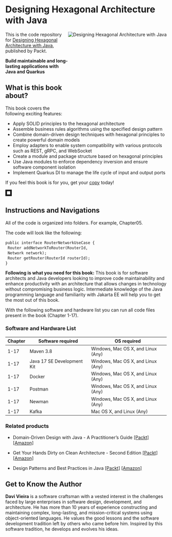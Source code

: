 # Designing Hexagonal Architecture with Java

<a href="https://www.packtpub.com/product/designing-hexagonal-architecture-with-java-second-edition/9781837635115?utm_source=github&utm_medium=repository&utm_campaign=9781837635115"><img src="https://content.packt.com/B19777/cover_image_small.jpg" alt="Designing Hexagonal Architecture with Java" height="256px" align="right"></a>

This is the code repository for [Designing Hexagonal Architecture with Java](https://www.packtpub.com/product/designing-hexagonal-architecture-with-java-second-edition/9781837635115?utm_source=github&utm_medium=repository&utm_campaign=9781837635115), published by Packt.

**Build maintainable and long-lasting applications with Java and Quarkus**

## What is this book about?

This book covers the following exciting features:
* Apply SOLID principles to the hexagonal architecture
* Assemble business rules algorithms using the specified design pattern
* Combine domain-driven design techniques with hexagonal principles to create powerful domain models
* Employ adapters to enable system compatibility with various protocols such as REST, gRPC, and WebSocket
* Create a module and package structure based on hexagonal principles
* Use Java modules to enforce dependency inversion and ensure software component isolation
* Implement Quarkus DI to manage the life cycle of input and output ports

If you feel this book is for you, get your [copy](https://www.amazon.com/dp/1837635110) today!

<a href="https://www.packtpub.com/?utm_source=github&utm_medium=banner&utm_campaign=GitHubBanner"><img src="https://raw.githubusercontent.com/PacktPublishing/GitHub/master/GitHub.png" 
alt="https://www.packtpub.com/" border="5" /></a>

## Instructions and Navigations
All of the code is organized into folders. For example, Chapter05.

The code will look like the following:
```
public interface RouterNetworkUseCase {
 Router addNetworkToRouter(RouterId,
 Network network);
 Router getRouter(RouterId routerId);
}
```

**Following is what you need for this book:**
This book is for software architects and Java developers looking to improve code maintainability and enhance productivity with an architecture that allows changes in technology without compromising business logic. Intermediate knowledge of the Java programming language and familiarity with Jakarta EE will help you to get the most out of this book.

With the following software and hardware list you can run all code files present in the book (Chapter 1-17).
### Software and Hardware List
| Chapter | Software required | OS required |
| -------- | ------------------------------------ | ----------------------------------- |
| 1-17 | Maven 3.8 | Windows, Mac OS X, and Linux (Any) |
| 1-17 | Java 17 SE Development Kit | Windows, Mac OS X, and Linux (Any) |
| 1-17 | Docker | Windows, Mac OS X, and Linux (Any) |
| 1-17 | Postman | Windows, Mac OS X, and Linux (Any) |
| 1-17 | Newman | Windows, Mac OS X, and Linux (Any) |
| 1-17 | Kafka | Mac OS X, and Linux (Any) |


### Related products
* Domain-Driven Design with Java - A Practitioner’s Guide [[Packt]](https://www.packtpub.com/product/domain-driven-design-with-java-a-practitioners-guide/9781800560734?utm_source=github&utm_medium=repository&utm_campaign=9781800560734) [[Amazon]](https://www.amazon.com/dp/1800560737)

* Get Your Hands Dirty on Clean Architecture - Second Edition [[Packt]](https://www.packtpub.com/product/get-your-hands-dirty-on-clean-architecture-second-edition/9781805128373?utm_source=github&utm_medium=repository&utm_campaign=9781805128373) [[Amazon]](https://www.amazon.com/dp/1839211962)

* Design Patterns and Best Practices in Java [[Packt]](https://www.packtpub.com/product/design-patterns-and-best-practices-in-java/9781786463593?utm_source=github&utm_medium=repository&utm_campaign=9781786463593) [[Amazon]](https://www.amazon.com/dp/1786463598)


## Get to Know the Author
**Davi Vieira**
is a software craftsman with a vested interest in the challenges faced by large enterprises in software design, development, and architecture. He has more than 10 years of experience constructing and maintaining complex, long-lasting, and mission-critical systems using object-oriented languages. He values the good lessons and the software development tradition left by others who came before him. Inspired by this software tradition, he develops and evolves his ideas.
